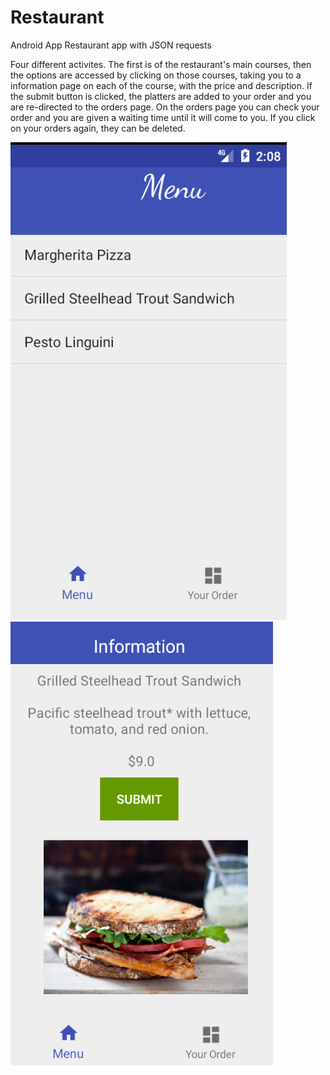 # Restaurant

Android App Restaurant app with JSON requests 

Four different activites. The first is of the restaurant's main courses, then the options are accessed by clicking on those courses, 
taking you to a information page on each of the course, with the price and description. If the submit button is clicked, the 
platters are added to your order and you are re-directed to the orders page. On the orders page you can check your order and you are 
given a waiting time until it will come to you. If you click on your orders again, they can be deleted.

<img src="https://github.com/taraere/Restaurant/blob/master/restaurantScreenshots/Screen%20Shot%202017-11-18%20at%2003.07.56.png">

<img src="https://github.com/taraere/Restaurant/blob/master/restaurantScreenshots/Screen%20Shot%202017-11-18%20at%2003.08.13.png">

